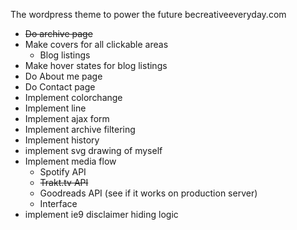 The wordpress theme to power the future becreativeeveryday.com

- ~~Do archive page~~
- Make covers for all clickable areas
  - Blog listings
- Make hover states for blog listings
- Do About me page
- Do Contact page
- Implement colorchange
- Implement line
- Implement ajax form
- Implement archive filtering
- Implement history
- implement svg drawing of myself
- Implement media flow
  - Spotify API
  - ~~Trakt.tv API~~
  - Goodreads API (see if it works on production server)
  - Interface
- implement ie9 disclaimer hiding logic
